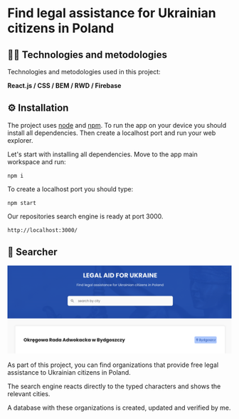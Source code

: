 # Find legal assistance for Ukrainian citizens in Poland

## :technologist: Technologies and metodologies

Technologies and metodologies used in this project:

**React.js / CSS / BEM / RWD / Firebase**

## :gear: Installation

The project uses [node](https://nodejs.org/en/) and [npm](https://www.npmjs.com/). To run the app on your device you should install all dependencies. Then create a localhost port and run your web explorer.

Let's start with installing all dependencies. Move to the app main workspace and run:

    npm i

To create a localhost port you should type:

    npm start

Our repositories search engine is ready at port 3000.

    http://localhost:3000/

## :mag_right: Searcher

![preview](./public/projectScrShot.png)

As part of this project, you can find organizations that provide free legal assistance to Ukrainian citizens in Poland.

The search engine reacts directly to the typed characters and shows the relevant cities.

A database with these organizations is created, updated and verified by me.

